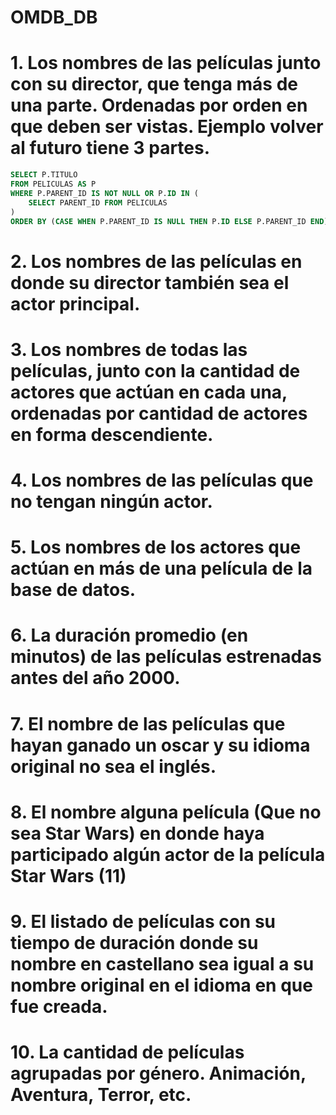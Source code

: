 # OMDB_DB


# 1. Los nombres de las películas junto con su director, que tenga más de una parte. Ordenadas por orden en que deben ser vistas. Ejemplo volver al futuro tiene 3 partes.

```sql
SELECT P.TITULO
FROM PELICULAS AS P
WHERE P.PARENT_ID IS NOT NULL OR P.ID IN (
    SELECT PARENT_ID FROM PELICULAS
)
ORDER BY (CASE WHEN P.PARENT_ID IS NULL THEN P.ID ELSE P.PARENT_ID END), ORDEN_VISUALIZACION;
```

# 2. Los nombres de las películas en donde su director también sea el actor principal.
# 3. Los nombres de todas las películas, junto con la cantidad de actores que actúan en cada una, ordenadas por cantidad de actores en forma descendiente. 
# 4. Los nombres de las películas que no tengan ningún actor.
# 5. Los nombres de los actores que actúan en más de una película de la base de datos.
# 6. La duración promedio (en minutos) de las películas estrenadas antes del año 2000.
# 7. El nombre de las películas que hayan ganado un oscar y su idioma original no sea el inglés.
# 8. El nombre alguna película (Que no sea Star Wars) en donde haya participado algún actor de la película Star Wars (11)
# 9. El listado de películas con su tiempo de duración donde su nombre en castellano sea igual a su nombre original en el idioma en que fue creada.
# 10. La cantidad de películas agrupadas por género. Animación, Aventura, Terror, etc. 
